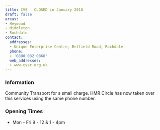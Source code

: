 ```yaml
---
title: CVS   CLOSED in January 2018
draft: false
areas:
- Heywood
- Middleton
- Rochdale
contact:
  addresses:
  - Unique Enterprise Centre, Belfield Road, Rochdale
  phone:
  - '0800 032 0868'
  web_addresses:
  - www.cvsr.org.uk
---
```


### Information
Community Transport for a small charge.  HMR Circle has now taken over this services using the same phone number.

### Opening Times
* Mon - Fri 9 - 12 & 1 - 4pm

